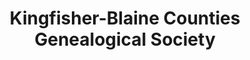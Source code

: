 ---
layout: repo
title: "Kingfisher-Blaine Counties Genealogical Society"
id: 24896
permalink: repos/24896/
---
